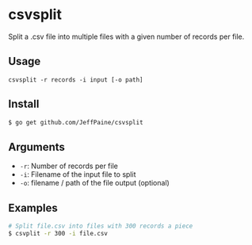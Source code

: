 # csvsplit

Split a .csv file into multiple files with a given number of records per file.

## Usage
```
csvsplit -r records -i input [-o path]
```

## Install
```bash
$ go get github.com/JeffPaine/csvsplit
```

## Arguments
* `-r`: Number of records per file
* `-i`: Filename of the input file to split
* `-o`: filename / path of the file output (optional)

## Examples
```bash
# Split file.csv into files with 300 records a piece
$ csvplit -r 300 -i file.csv
```
